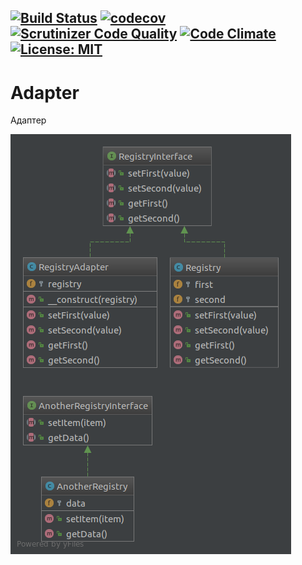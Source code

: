 [![Build Status](https://travis-ci.org/Jagepard/PhpDesignPatterns-Adapter.svg?branch=master)](https://travis-ci.org/Jagepard/PhpDesignPatterns-Adapter)
[![codecov](https://codecov.io/gh/Jagepard/PhpDesignPatterns-Adapter/branch/master/graph/badge.svg)](https://codecov.io/gh/Jagepard/PhpDesignPatterns-Adapter)
[![Scrutinizer Code Quality](https://scrutinizer-ci.com/g/Jagepard/PhpDesignPatterns-Adapter/badges/quality-score.png?b=master)](https://scrutinizer-ci.com/g/Jagepard/PhpDesignPatterns-Adapter/?branch=master)
[![Code Climate](https://codeclimate.com/github/Jagepard/PhpDesignPatterns-Adapter/badges/gpa.svg)](https://codeclimate.com/github/Jagepard/PhpDesignPatterns-Adapter)
[![License: MIT](https://img.shields.io/badge/license-MIT-498e7f.svg)](https://mit-license.org/)
-----

# Adapter
Адаптер

![Adapter](https://github.com/Jagepard/PhpDesignPatterns-Adapter/blob/master/UML.png)